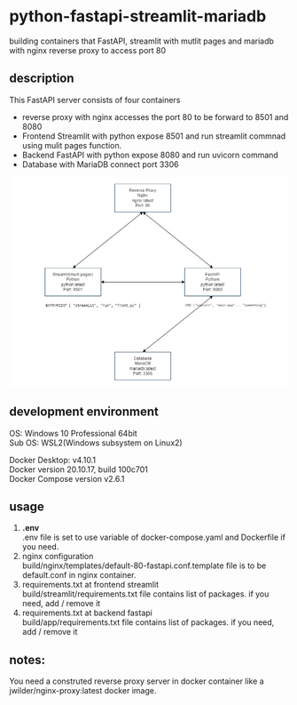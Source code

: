 # python-fastapi-streamlit-mariadb
building containers that FastAPI, streamlit with mutlit pages and mariadb with nginx reverse proxy to access port 80

## description
This FastAPI server consists of four containers
- reverse proxy with nginx accesses the port 80 to be forward to 8501 and 8080
- Frontend Streamlit with python expose 8501 and run streamlit commnad using mulit pages function.
- Backend FastAPI with python expose 8080 and run uvicorn command
- Database with MariaDB connect port 3306

![architecture](https://raw.githubusercontent.com/kzgitdev/python-fastapi-streamlit-mariadb/main/architecture.png)

## development environment
OS: Windows 10 Professional 64bit  
Sub OS: WSL2(Windows subsystem on Linux2)  

Docker Desktop: v4.10.1  
Docker version 20.10.17, build 100c701  
Docker Compose version v2.6.1  

## usage
1. **.env**  
.env file is set to use variable of docker-compose.yaml and Dockerfile if you need.
2. nginx configuration  
build/nginx/templates/default-80-fastapi.conf.template file is to be default.conf in nginx container. 
3. requirements.txt at frontend streamlit  
build/streamlit/requirements.txt file contains list of packages. if you need, add / remove it
4. requirements.txt at backend fastapi  
build/app/requirements.txt file contains list of packages. if you need, add / remove it

## notes:
You need a construted reverse proxy server in docker container like a jwilder/nginx-proxy:latest docker image.
